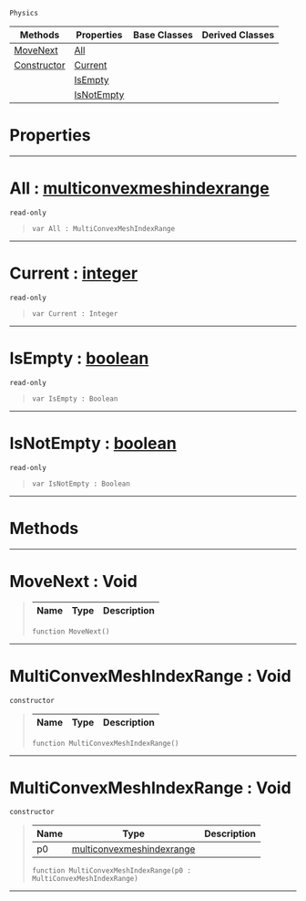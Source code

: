  `Physics`

|Methods|Properties|Base Classes|Derived Classes|
|---|---|---|---|
|[ MoveNext](https://plasmaengine.github.io/PlasmaDocs/Plasma1/C++/code_reference/class_reference/multiconvexmeshindexrange.md#movenext-void)|[ All](https://plasmaengine.github.io/PlasmaDocs/Plasma1/C++/code_reference/class_reference/multiconvexmeshindexrange.md#all-plasma-engine-document)| | |
|[ Constructor](https://plasmaengine.github.io/PlasmaDocs/Plasma1/C++/code_reference/class_reference/multiconvexmeshindexrange.md#multiconvexmeshindexrang)|[ Current](https://plasmaengine.github.io/PlasmaDocs/Plasma1/C++/code_reference/class_reference/multiconvexmeshindexrange.md#current-plasma-engine-docu)| | |
| |[ IsEmpty](https://plasmaengine.github.io/PlasmaDocs/Plasma1/C++/code_reference/class_reference/multiconvexmeshindexrange.md#isempty-plasma-engine-docu)| | |
| |[ IsNotEmpty](https://plasmaengine.github.io/PlasmaDocs/Plasma1/C++/code_reference/class_reference/multiconvexmeshindexrange.md#isnotempty-plasma-engine-d)| | |


 #  Properties


---  
 #  All : [multiconvexmeshindexrange](https://plasmaengine.github.io/PlasmaDocs/Plasma1/C++/code_reference/class_reference/multiconvexmeshindexrange.md)

 `read-only`

> 
> ``` lang=cpp, name=Lightning
> var All : MultiConvexMeshIndexRange


---  
 #  Current : [integer](https://plasmaengine.github.io/PlasmaDocs/Plasma1/C++/code_reference/lightning_base_types/integer.md)

 `read-only`

> 
> ``` lang=cpp, name=Lightning
> var Current : Integer


---  
 #  IsEmpty : [boolean](https://plasmaengine.github.io/PlasmaDocs/Plasma1/C++/code_reference/lightning_base_types/boolean.md)

 `read-only`

> 
> ``` lang=cpp, name=Lightning
> var IsEmpty : Boolean


---  
 #  IsNotEmpty : [boolean](https://plasmaengine.github.io/PlasmaDocs/Plasma1/C++/code_reference/lightning_base_types/boolean.md)

 `read-only`

> 
> ``` lang=cpp, name=Lightning
> var IsNotEmpty : Boolean


---  
 #  Methods


---  
 #  MoveNext : Void

> 
> |Name|Type|Description|
> |---|---|---|
> ``` lang=cpp, name=Lightning
> function MoveNext()
> ``` 


---  
 #  MultiConvexMeshIndexRange : Void

 `constructor`

> 
> |Name|Type|Description|
> |---|---|---|
> ``` lang=cpp, name=Lightning
> function MultiConvexMeshIndexRange()
> ``` 


---  
 #  MultiConvexMeshIndexRange : Void

 `constructor`

> 
> |Name|Type|Description|
> |---|---|---|
> |p0|[multiconvexmeshindexrange](https://plasmaengine.github.io/PlasmaDocs/Plasma1/C++/code_reference/class_reference/multiconvexmeshindexrange.md)| |
> ``` lang=cpp, name=Lightning
> function MultiConvexMeshIndexRange(p0 : MultiConvexMeshIndexRange)
> ``` 


---  
 

 